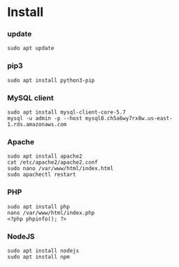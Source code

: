 # Install

### update
```base
sudo apt update
```
### pip3
```base
sudo apt install python3-pip
```
### MySQL client
```base
sudo apt install mysql-client-core-5.7
mysql -u admin -p --host mysql8.ch5a6wy7rx8w.us-east-1.rds.amazonaws.com
```
### Apache
```base
sudo apt install apache2
cat /etc/apache2/apache2.conf
sudo nano /var/www/html/index.html
sudo apachectl restart
```

### PHP
```base
sudo apt install php
nano /var/www/html/index.php
<?php phpinfo(); ?>
```
### NodeJS
```base
sudo apt install nodejs
sudo apt install npm
```
